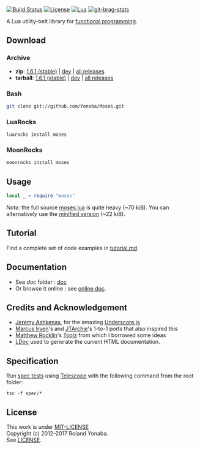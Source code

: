 [![Build Status](https://travis-ci.org/Yonaba/Moses.png)](https://travis-ci.org/Yonaba/Moses)
[![License](http://img.shields.io/badge/Licence-MIT-brightgreen.svg)](LICENSE)
[![Lua](https://img.shields.io/badge/Lua-5.1%2C%205.2%2C%205.3%2C%20JIT-blue.svg)]()
[![git-brag-stats](https://labs.turbo.run/git-brag?user=Yonaba&repo=Moses)](https://github.com/turbo/git-brag)

A Lua utility-belt library for [functional programming](http://en.wikipedia.org/wiki/Functional_programming).<br/>

## Download

### Archive
* __zip__: [1.6.1 (stable)](http://github.com/Yonaba/Moses/archive/Moses-1.6.1-1.zip) | [dev](http://github.com/Yonaba/Moses/archive/master.zip) | [all releases](http://github.com/Yonaba/Moses/tags)
* __tarball__: [1.6.1 (stable)](http://github.com/Yonaba/Moses/archive/Moses-1.6.1-1.tar.gz) | [dev](http://github.com/Yonaba/Moses/archive/master.tar.gz) | [all releases](http://github.com/Yonaba/Moses/tags)

### Bash

```bash
git clone git://github.com/Yonaba/Moses.git
````

### LuaRocks
```
luarocks install moses
````

### MoonRocks

```bash
moonrocks install moses
````

## Usage

```lua
local _ = require "moses"
````

*Note:* the full source [moses.lua](https://github.com/Yonaba/Moses/blob/master/moses.lua) is quite heavy (~70 kiB). You can alternatively use the [minified version](https://github.com/Yonaba/Moses/blob/master/moses_min.lua) (~22 kiB).

## Tutorial

Find a complete set of code examples in [tutorial.md](https://github.com/Yonaba/Moses/blob/master/doc/tutorial.md).
  
## Documentation

* See *doc* folder : [doc](https://github.com/Yonaba/Moses/blob/master/doc)
* Or browse it online : see [online doc](http://yonaba.github.io/Moses/doc).

## Credits and Acknowledgement

* [Jeremy Ashkenas](https://github.com/jashkenas), for the amazing [Underscore.js](http://documentcloud.github.com/underscore/)
* [Marcus Irven](http://mirven.github.com/underscore.lua/)'s and [JTArchie](https://github.com/jtarchie/underscore-lua)'s 1-to-1 ports that also inspired this
* [Matthew Rocklin](https://github.com/mrocklin)'s [Toolz](https://github.com/pytoolz/toolz/) from which I borrowed some ideas
* [LDoc](https://github.com/stevedonovan/ldoc/) used to generate the current HTML documentation.

## Specification

Run [spec tests](https://github.com/Yonaba/Moses/blob/master/spec) using [Telescope](https://github.com/norman/telescope) with the following command from the root folder:

````
tsc -f spec/*
````

## License

This work is under [MIT-LICENSE](http://www.opensource.org/licenses/mit-license.php)<br/>
Copyright (c) 2012-2017 Roland Yonaba. <br/>
See [LICENSE](LICENSE).


